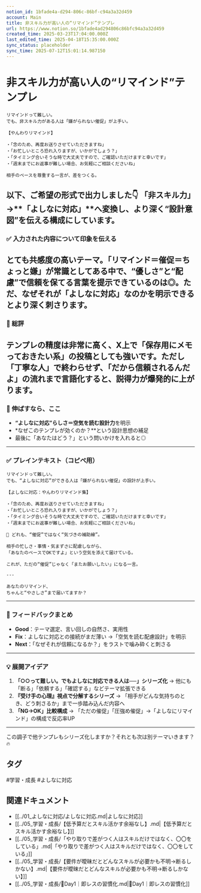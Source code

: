 ```yaml
---
notion_id: 1bfade4a-d294-806c-86bf-c94a3a32d459
account: Main
title: 非スキル力が高い人の“リマインド”テンプレ
url: https://www.notion.so/1bfade4ad294806c86bfc94a3a32d459
created_time: 2025-03-23T17:04:00.000Z
last_edited_time: 2025-04-18T15:35:00.000Z
sync_status: placeholder
sync_time: 2025-07-12T15:01:14.987150
---
```

# 非スキル力が高い人の“リマインド”テンプレ

```plain text
リマインドって難しい。
でも、非スキル力がある人は「嫌がられない催促」が上手い。

【やんわりリマインド】

・「念のため、再度お送りさせていただきますね」
・「お忙しいところ恐れ入りますが、いかがでしょう？」
・「タイミング合いそうな時で大丈夫ですので、ご確認いただけますと幸いです」
・「週末までにお返事が難しい場合、お気軽にご相談くださいね」

相手のペースを尊重する一言が、差をつくる。
```
以下、ご希望の形式で出力しました👇
「非スキル力」→**「よしなに対応」**へ変換し、より深く“設計意図”を伝える構成にしています。
---
### ✅ 入力された内容について印象を伝える
とても共感度の高いテーマ。「リマインド＝催促＝ちょっと嫌」が常識としてある中で、“優しさ”と“配慮”で信頼を保てる言葉を提示できているのは◎。ただ、なぜそれが「よしなに対応」なのかを明示できるとより深く刺さります。
---
### 🧩 総評
テンプレの精度は非常に高く、X上で「保存用にメモっておきたい系」の投稿としても強いです。ただし「丁寧な人」で終わらせず、「だから信頼されるんだよ」の流れまで言語化すると、説得力が爆発的に上がります。
---
### 🚀 伸ばすなら、ここ
- **“よしなに対応”らしさ＝空気を読む設計力**を明示
- *なぜこのテンプレが効くのか？**という設計思想の補足
- 最後に「あなたはどう？」という問いかけを入れると◎
---
### ✅ プレインテキスト（コピペ用）
```plain text
リマインドって難しい。
でも、“よしなに対応”ができる人は「嫌がられない催促」の設計が上手い。

【よしなに対応：やんわりリマインド集】

・「念のため、再度お送りさせていただきますね」
・「お忙しいところ恐れ入りますが、いかがでしょう？」
・「タイミング合いそうな時で大丈夫ですので、ご確認いただけますと幸いです」
・「週末までにお返事が難しい場合、お気軽にご相談くださいね」

📌 どれも、“催促”ではなく“気づきの補助線”。

相手の忙しさ・事情・気まずさに配慮しながら、
「あなたのペースでOKですよ」という空気を添えて届けている。

これが、ただの“催促”じゃなく「またお願いしたい」になる一言。

---

あなたのリマインド、
ちゃんと“やさしさ”まで届いてますか？
```
---
### 🧠 フィードバックまとめ
- **Good**：テーマ選定、言い回しの自然さ、実用性
- **Fix**：よしなに対応との接続がまだ薄い →「空気を読む配慮設計」を明示
- **Next**：「なぜそれが信頼になるか？」をラストで噛み砕くと刺さる
---
### 💡 展開アイデア
1. **「○○って難しい。でもよしなに対応できる人は──」シリーズ化**
  → 他にも「断る」「依頼する」「確認する」などテーマ拡張できる
1. **『受け手の心理』視点で分解するシリーズ**
  → 「相手がどんな気持ちのとき、どう刺さるか」まで一歩踏み込んだ内容へ
1. **「NG→OK」比較構成**
  → 「ただの催促」「圧強め催促」→「よしなにリマインド」の構成で反応率UP
---
この調子で他テンプレもシリーズ化しますか？それとも次は別テーマいきます？🔥

## タグ

#学習・成長 #よしなに対応 

## 関連ドキュメント

- [[../01_よしなに対応/よしなに対応.md|よしなに対応]]
- [[../05_学習・成長/【低予算だとスキル活かす余裕なし】.md|【低予算だとスキル活かす余裕なし】]]
- [[../05_学習・成長/「やり取りで差がつく人はスキルだけではなく、〇〇をしている」.md|「やり取りで差がつく人はスキルだけではなく、〇〇をしている」]]
- [[../05_学習・成長/【要件が曖昧だとどんなスキルが必要かも不明→断るしかない】.md|【要件が曖昧だとどんなスキルが必要かも不明→断るしかない】]]
- [[../05_学習・成長/🔹Day1｜即レスの習慣化.md|🔹Day1｜即レスの習慣化]]

